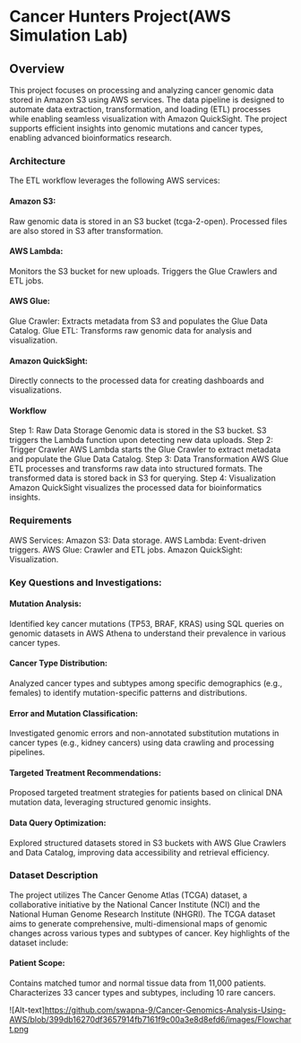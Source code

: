 # Cancer Hunters Project(AWS Simulation Lab)

## Overview
This project focuses on processing and analyzing cancer genomic data stored in Amazon S3 using AWS services. The data pipeline is designed to automate data extraction, transformation, and loading (ETL) processes while enabling seamless visualization with Amazon QuickSight. The project supports efficient insights into genomic mutations and cancer types, enabling advanced bioinformatics research.

### Architecture
The ETL workflow leverages the following AWS services:

#### Amazon S3:

Raw genomic data is stored in an S3 bucket (tcga-2-open).
Processed files are also stored in S3 after transformation.
#### AWS Lambda:

Monitors the S3 bucket for new uploads.
Triggers the Glue Crawlers and ETL jobs.
#### AWS Glue:

Glue Crawler: Extracts metadata from S3 and populates the Glue Data Catalog.
Glue ETL: Transforms raw genomic data for analysis and visualization.
#### Amazon QuickSight:

Directly connects to the processed data for creating dashboards and visualizations.
#### Workflow
Step 1: Raw Data Storage
Genomic data is stored in the S3 bucket.
S3 triggers the Lambda function upon detecting new data uploads.
Step 2: Trigger Crawler
AWS Lambda starts the Glue Crawler to extract metadata and populate the Glue Data Catalog.
Step 3: Data Transformation
AWS Glue ETL processes and transforms raw data into structured formats.
The transformed data is stored back in S3 for querying.
Step 4: Visualization
Amazon QuickSight visualizes the processed data for bioinformatics insights.

### Requirements
AWS Services:
Amazon S3: Data storage.
AWS Lambda: Event-driven triggers.
AWS Glue: Crawler and ETL jobs.
Amazon QuickSight: Visualization.

### Key Questions and Investigations:

#### Mutation Analysis:

Identified key cancer mutations (TP53, BRAF, KRAS) using SQL queries on genomic datasets in AWS Athena to understand their prevalence in various cancer types.
#### Cancer Type Distribution:

Analyzed cancer types and subtypes among specific demographics (e.g., females) to identify mutation-specific patterns and distributions.
#### Error and Mutation Classification:

Investigated genomic errors and non-annotated substitution mutations in cancer types (e.g., kidney cancers) using data crawling and processing pipelines.
#### Targeted Treatment Recommendations:

Proposed targeted treatment strategies for patients based on clinical DNA mutation data, leveraging structured genomic insights.
#### Data Query Optimization:

Explored structured datasets stored in S3 buckets with AWS Glue Crawlers and Data Catalog, improving data accessibility and retrieval efficiency.


### Dataset Description
The project utilizes The Cancer Genome Atlas (TCGA) dataset, a collaborative initiative by the National Cancer Institute (NCI) and the National Human Genome Research Institute (NHGRI). The TCGA dataset aims to generate comprehensive, multi-dimensional maps of genomic changes across various types and subtypes of cancer. Key highlights of the dataset include:

#### Patient Scope:

Contains matched tumor and normal tissue data from 11,000 patients.
Characterizes 33 cancer types and subtypes, including 10 rare cancers.

![Alt-text]https://github.com/swapna-9/Cancer-Genomics-Analysis-Using-AWS/blob/399db16270df3657914fb7161f9c00a3e8d8efd6/images/Flowchart.png
